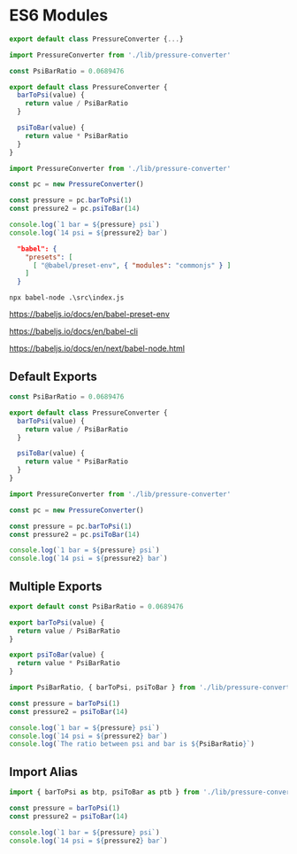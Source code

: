 
# ES6 Modules

```js
export default class PressureConverter {...}
```

```js
import PressureConverter from './lib/pressure-converter'
```


```js
const PsiBarRatio = 0.0689476

export default class PressureConverter {
  barToPsi(value) {
    return value / PsiBarRatio
  }

  psiToBar(value) {
    return value * PsiBarRatio
  }
}
```

```js
import PressureConverter from './lib/pressure-converter'

const pc = new PressureConverter()

const pressure = pc.barToPsi(1)
const pressure2 = pc.psiToBar(14)

console.log(`1 bar = ${pressure} psi`)
console.log(`14 psi = ${pressure2} bar`)
```


```json
  "babel": {
    "presets": [
      [ "@babel/preset-env", { "modules": "commonjs" } ]
    ]
  }
```

```
npx babel-node .\src\index.js
```

<!-- ```bash
npm install --save-dev @babel/preset-env
```

```bash
npm install --save-dev @babel/core @babel/cli
```

```bash
npm install --save-dev @babel/core @babel/node
``` -->


https://babeljs.io/docs/en/babel-preset-env

https://babeljs.io/docs/en/babel-cli

https://babeljs.io/docs/en/next/babel-node.html

## Default Exports

```js
const PsiBarRatio = 0.0689476

export default class PressureConverter {
  barToPsi(value) {
    return value / PsiBarRatio
  }

  psiToBar(value) {
    return value * PsiBarRatio
  }
}
```

```js
import PressureConverter from './lib/pressure-converter'

const pc = new PressureConverter()

const pressure = pc.barToPsi(1)
const pressure2 = pc.psiToBar(14)

console.log(`1 bar = ${pressure} psi`)
console.log(`14 psi = ${pressure2} bar`)
```

## Multiple Exports

```js
export default const PsiBarRatio = 0.0689476

export barToPsi(value) {
  return value / PsiBarRatio
}

export psiToBar(value) {
  return value * PsiBarRatio
}

```

```js
import PsiBarRatio, { barToPsi, psiToBar } from './lib/pressure-converter'

const pressure = barToPsi(1)
const pressure2 = psiToBar(14)

console.log(`1 bar = ${pressure} psi`)
console.log(`14 psi = ${pressure2} bar`)
console.log(`The ratio between psi and bar is ${PsiBarRatio}`)
```

## Import Alias

```js
import { barToPsi as btp, psiToBar as ptb } from './lib/pressure-converter'

const pressure = barToPsi(1)
const pressure2 = psiToBar(14)

console.log(`1 bar = ${pressure} psi`)
console.log(`14 psi = ${pressure2} bar`)
```
